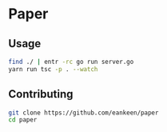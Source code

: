 # Paper

## Usage

```sh
find ./ | entr -rc go run server.go
yarn run tsc -p . --watch
```

## Contributing

```sh
git clone https://github.com/eankeen/paper
cd paper
```
